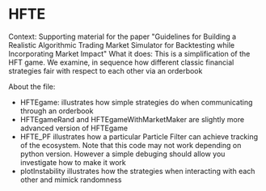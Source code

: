 # HFTE
Context: Supporting material for the paper "Guidelines for Building a Realistic Algorithmic Trading Market Simulator for Backtesting while Incorporating Market Impact" What it does: This is a simplification of the HFT game. We examine, in sequence how different classic financial strategies fair with respect to each other via an orderbook

About the file:
- HFTEgame: illustrates how simple strategies do when communicating through an orderbook
- HFTEgameRand and HFTEgameWithMarketMaker are slightly more advanced version of HFTEgame
- HFTE_PF illustrates how a particular Particle Filter can achieve tracking of the ecosystem. Note that this code may not work depending on python version. However a simple debuging should allow you investigate how to make it work
- plotInstability illustrates how the strategies when interacting with each other and mimick randomness  
